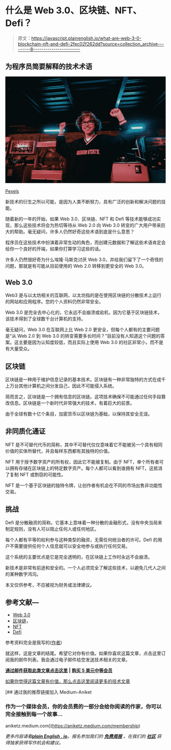 # 什么是 Web 3.0、区块链、NFT、Defi？

> 原文：<https://javascript.plainenglish.io/what-are-web-3-0-blockchain-nft-and-defi-2fec02f262dd?source=collection_archive---------8----------------------->

## 为程序员简要解释的技术术语

![](img/b2058c0812ed5a10c3eb18d412ba918f.png)

[Pexels](https://www.pexels.com/photo/woman-in-red-and-white-hoodie-4841860/)

新技术的衍生之所以可能，是因为人类不断努力，具有广泛的创新和解决问题的技能。

随着新的一年的开始，如果 Web 3.0、区块链、NFT 和 Defi 等技术能够成功实现，那么这些技术将会为热切等待从 Web 2.0 向 Web 3.0 转变的广大用户带来巨大的帮助。毫无疑问，许多人仍然好奇这些术语到底是什么意思？

程序员在这些技术中扮演着非常生动的角色，而创建元数据和了解这些术语肯定会给你一个良好的开端，如果你打算学习这些的话。

许多人仍然很好奇为什么埃隆·马斯克讨厌 Web 3.0，并给我们留下了一个奇怪的问题，那就是有可能从目前使用的 Web 2.0 转移到更安全的 Web 3.0。

## Web 3.0

Web3 是与以太坊相关的互联网，以太坊指的是在使用区块链的分散技术上运行的网站和应用程序。您的个人资料仍然非常安全。

Web 3.0 是完全去中心化的，它永远不会崩溃或宕机，因为它基于区块链技术，该技术得到了全球数千台计算机的支持。

毫无疑问，Web 3.0 在互联网上比 Web 2.0 更安全，但每个人都有的主要问题是“从 Web 2.0 到 Web 3.0 的转变需要多长时间？”目前没有人知道这个问题的答案。这主要是因为认知度较低，而且实际上使用 Web 3.0 的社区非常小，而不是有大量受众。

## 区块链

区块链是一种用于维护信息记录的基本技术。区块链有一种非常独特的方式在成千上万台其他计算机之间分发自己，因此不可能侵入系统。

简而言之，区块链是一个拥有信息的区块链。这项技术确保不可能通过任何手段篡改信息。区块链是一个新时代非常强大的技术，有着巨大的前景。

由于全球有数十亿个条目，加密货币以区块链为基础，以保持其安全无误。

## 非同质化通证

NFT 是不可替代代币的简称，其中不可替代仅仅意味着它不能被另一个具有相同价值的实体所替代，并且每样东西都有其独特的价值。

NFT 用于授予数字资产的所有权，因此它不能被复制。由于 NFT，单个所有者可以拥有存储在区块链上的特定数字资产。每个人都可以看到谁拥有 NFT，这抵消了复制 NFT 或剽窃的可能性。

NFT 是一个基于区块链的独特令牌，让创作者有机会在不同的市场出售非功能性交易。

## 挑战

Defi 是分散融资的简称。它基本上意味着一种分散的金融形式，没有中央当局来制定规则，没有人可以阻止任何人或任何地区。

每个人都有平等的权利参与这种类型的融资，无需任何统治者的许可。Defi 的用户不需要提供任何个人信息就可以安全地参与或执行任何交易。

这个系统的主要优点是它是完全透明的，在区块链上工作时永远不会崩溃。

新技术是非常有前途和安全的。一个人必须完全了解这些技术，以避免几代人之间的某种数字鸿沟。

本文仅供参考，不应被视为财务或法律建议。

## 参考文献—

*   [Web 3.0](/what-is-web3-is-it-the-new-internet-and-why-should-you-know-about-it-1422195bf092)
*   [区块链](/what-is-blockchain-and-why-all-programmers-should-know-about-it-897d73c24a75)，
*   [NFT](/all-about-nft-that-every-programmer-should-know-bcb933d4e71b)
*   [Defi](https://medium.com/geekculture/what-is-defi-the-new-financial-system-399c400e9c30)

参考资料完全是我写的([作者](https://aniketz.medium.com/))

就这样，这是文章的结尾。希望它对你有价值。如果你喜欢这篇文章，点击这里订阅我的邮件列表。我会通过电子邮件给您发送技术相关的文章。

[**通过邮件获取此类文章点击这里**](https://aniketz.medium.com/subscribe) **|** [**购买 5 美元中等会员**](https://aniketz.medium.com/membership)

[如果你觉得这篇文章有价值，那么点击这里阅读更多的技术文章](https://aniketz.medium.com/)

[](https://aniketz.medium.com/membership) [## 通过我的推荐链接加入 Medium-Aniket

### 作为一个媒体会员，你的会员费的一部分会给你阅读的作家，你可以完全接触到每一个故事…

aniketz.medium.com](https://aniketz.medium.com/membership) 

*更多内容请看*[***plain English . io***](http://plainenglish.io/)*。报名参加我们的* [***免费周报***](http://newsletter.plainenglish.io/) *。在我们的* [***社区***](https://discord.gg/GtDtUAvyhW) *获得独家获得写作机会和建议。*